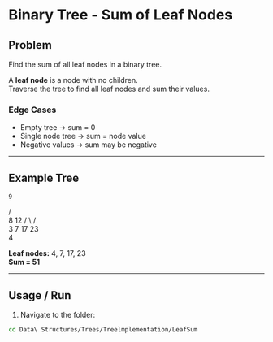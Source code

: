 # Binary Tree - Sum of Leaf Nodes

## Problem
Find the sum of all leaf nodes in a binary tree.

A **leaf node** is a node with no children.  
Traverse the tree to find all leaf nodes and sum their values.

### Edge Cases
- Empty tree → sum = 0
- Single node tree → sum = node value
- Negative values → sum may be negative

---

## Example Tree

    9
   / \
  8   12
 / \  / \
3  7 17 23
 \
  4



**Leaf nodes:** 4, 7, 17, 23  
**Sum = 51**

---

## Usage / Run

1. Navigate to the folder:
```bash
cd Data\ Structures/Trees/Treelmplementation/LeafSum
